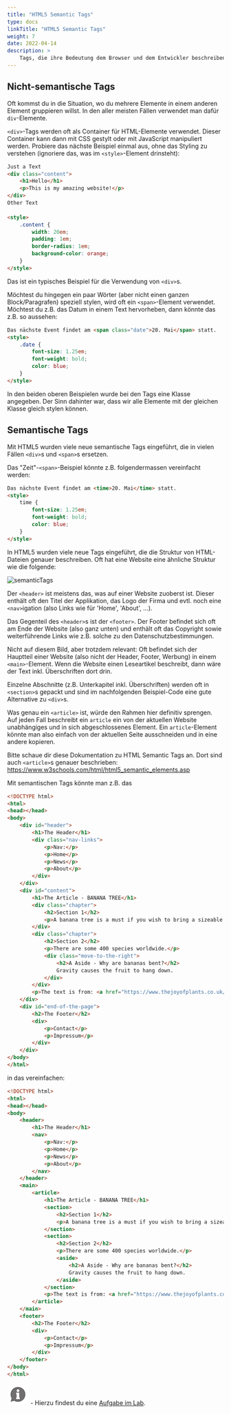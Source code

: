 ```yaml
---
title: "HTML5 Semantic Tags"
type: docs
linkTitle: "HTML5 Semantic Tags"
weight: 7
date: 2022-04-14
description: >
    Tags, die ihre Bedeutung dem Browser und dem Entwickler beschreiben.
---
```


## Nicht-semantische Tags
Oft kommst du in die Situation, wo du mehrere Elemente in einem anderen Element gruppieren willst. In den aller meisten Fällen verwendet man dafür `div`-Elemente.

`<div>`-Tags werden oft als Container für HTML-Elemente verwendet. Dieser Container kann dann mit CSS gestylt oder mit JavaScript manipuliert werden. Probiere das nächste Beispiel einmal aus, ohne das Styling zu verstehen (ignoriere das, was im `<style>`-Element drinsteht):

```html
Just a Text
<div class="content">
    <h1>Hello</h1>
    <p>This is my amazing website!</p>
</div>
Other Text

<style>
    .content {
        width: 20em;
        padding: 1em;
        border-radius: 1em;
        background-color: orange;
    }
</style>
```

Das ist ein typisches Beispiel für die Verwendung von `<div>`s. 

Möchtest du hingegen ein paar Wörter (aber nicht einen ganzen Block/Paragrafen) speziell stylen, wird oft ein `<span>`-Element verwendet. Möchtest du z.B. das Datum in einem Text hervorheben, dann könnte das z.B. so aussehen:

```html
Das nächste Event findet am <span class="date">20. Mai</span> statt.
<style>
    .date {
        font-size: 1.25em;
        font-weight: bold;
        color: blue;
    }
</style>
```

In den beiden oberen Beispielen wurde bei den Tags eine Klasse angegeben. Der Sinn dahinter war, dass wir alle Elemente mit der gleichen Klasse gleich stylen können.


## Semantische Tags
Mit HTML5 wurden viele neue semantische Tags eingeführt, die in vielen Fällen `<div>`s und `<span>`s ersetzen.

Das "Zeit"-`<span>`-Beispiel könnte z.B. folgendermassen vereinfacht werden:

```html
Das nächste Event findet am <time>20. Mai</time> statt.
<style>
    time {
        font-size: 1.25em;
        font-weight: bold;
        color: blue;
    }
</style>
```

In HTML5 wurden viele neue Tags eingeführt, die die Struktur von HTML-Dateien genauer beschreiben. Oft hat eine Website eine ähnliche Struktur wie die folgende:

![semanticTags](https://www.w3schools.com/html/img_sem_elements.gif "Semantic Tags, die es seit HTML5 gibt")

Der `<header>` ist meistens das, was auf einer Website zuoberst ist. Dieser enthält oft den Titel der Applikation, das Logo der Firma und evtl. noch eine `<nav>`igation (also Links wie für 'Home', 'About', ...).

Das Gegenteil des `<header>`s ist der `<footer>`. Der Footer befindet sich oft am Ende der Website (also ganz unten) und enthält oft das Copyright sowie weiterführende Links wie z.B. solche zu den Datenschutzbestimmungen.

Nicht auf diesem Bild, aber trotzdem relevant: Oft befindet sich der Hauptteil einer Website (also nicht der Header, Footer, Werbung) in einem `<main>`-Element. Wenn die Website einen Leseartikel beschreibt, dann wäre der Text inkl. Überschriften dort drin.

Einzelne Abschnitte (z.B. Unterkapitel inkl. Überschriften) werden oft in `<section>`s gepackt und sind im nachfolgenden Beispiel-Code eine gute Alternative zu `<div>`s.

Was genau ein `<article>` ist, würde den Rahmen hier definitiv sprengen. Auf jeden Fall beschreibt ein `article` ein von der aktuellen Website unabhängiges und in sich abgeschlossenes Element. Ein `article`-Element könnte man also einfach von der aktuellen Seite ausschneiden und in eine andere kopieren.

Bitte schaue dir diese Dokumentation zu HTML Semantic Tags an. Dort sind auch `<article>`s genauer beschrieben: https://www.w3schools.com/html/html5_semantic_elements.asp

Mit semantischen Tags könnte man z.B. das
```html
<!DOCTYPE html>
<html>
<head></head>
<body>
    <div id="header">
        <h1>The Header</h1>
        <div class="nav-links">
            <p>Nav:</p>
            <p>Home</p>
            <p>News</p>
            <p>About</p>
        </div>
    </div>
    <div id="content">
        <h1>The Article - BANANA TREE</h1>
        <div class="chapter">
            <h2>Section 1</h2>
            <p>A banana tree is a must if you wish to bring a sizeable touch of the tropics into your home.</p>
        </div>
        <div class="chapter">
            <h2>Section 2</h2>
            <p>There are some 400 species worldwide.</p>
            <div class="move-to-the-right">
                <h2>A Aside - Why are bananas bent?</h2>
                Gravity causes the fruit to hang down.
            </div>
        </div>
        <p>The text is from: <a href="https://www.thejoyofplants.co.uk/banana-tree">The Joy of Plants.co.uk</a></p>
    </div>
    <div id="end-of-the-page">
        <h2>The Footer</h2>
        <div>
            <p>Contact</p>
            <p>Impressum</p>
        </div>
    </div>
</body>
</html>
```

in das vereinfachen:

```html
<!DOCTYPE html>
<html>
<head></head>
<body>
    <header>
        <h1>The Header</h1>
        <nav>
            <p>Nav:</p>
            <p>Home</p>
            <p>News</p>
            <p>About</p>
        </nav>
    </header>
    <main>
        <article>
            <h1>The Article - BANANA TREE</h1>
            <section>
                <h2>Section 1</h2>
                <p>A banana tree is a must if you wish to bring a sizeable touch of the tropics into your home.</p>
            </section>
            <section>
                <h2>Section 2</h2>
                <p>There are some 400 species worldwide.</p>
                <aside>
                    <h2>A Aside - Why are bananas bent?</h2>
                    Gravity causes the fruit to hang down.
                </aside>
            </section>
            <p>The text is from: <a href="https://www.thejoyofplants.co.uk/banana-tree">The Joy of Plants.co.uk</a></p>
        </article>
    </main>
    <footer>
        <h2>The Footer</h2>
        <div>
            <p>Contact</p>
            <p>Impressum</p>
        </div>
    </footer>
</body>
</html>
```

![asset](/images/hint.png) - Hierzu findest du eine [Aufgabe im Lab](../../../../labs/web/html_css/01_html).